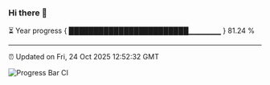 ### Hi there 👋

⏳ Year progress { ████████████████████████▁▁▁▁▁▁ } 81.24 %

---

⏰ Updated on Fri, 24 Oct 2025 12:52:32 GMT

![Progress Bar CI](https://github.com/ZhaoGui/ZhaoGui/workflows/Progress%20Bar%20CI/badge.svg)
